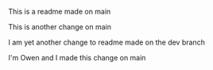 This is a readme made on main

This is another change on main

I am yet another change to readme made on the dev branch

I'm Owen and I made this change on main
